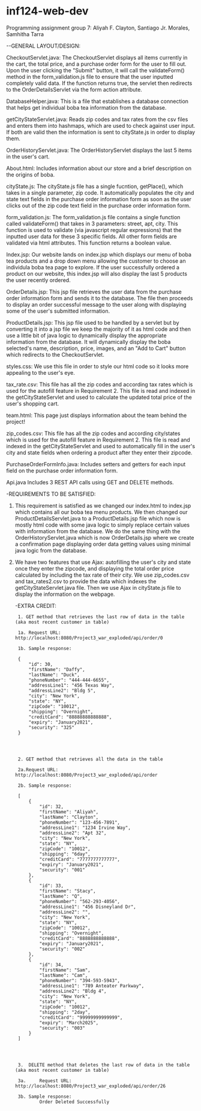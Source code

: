 # inf124-web-dev

Programming assignment group 7:
Aliyah F. Clayton,
Santiago Jr. Morales,
Samhitha Tarra


--GENERAL LAYOUT/DESIGN:

CheckoutServlet.java:
     The CheckoutServlet displays all items currently in the cart, the total price, and a purchase order form for the user to fill out. Upon the user clicking the "Submit" button, it will call the validateForm() method in the form_validation.js file to ensure that the user inputted completely valid data. If the function returns true, the servlet then redirects to the OrderDetailsServlet via the form action attribute.
	 
     
DatabaseHelper.java:
	 This is a file that establishes a database connection that helps get individual boba tea information from the database.
	 
     
getCityStateServlet.java:
	 Reads zip codes and tax rates from the csv files and enters them into hashmaps, which are used to check against user input. If both are valid then the information is sent to cityState.js in order to display them.
	
    
OrderHistoryServlet.java:
     The OrderHistoryServlet displays the last 5 items in the user's cart.
	 
     
About.html:
     Includes information about our store and a brief description on the origins of boba.
	 
     
cityState.js:
	 The cityState.js file has a single fucntion, getPlace(), which takes in a single parameter, zip code. It automatically populates the city and state text fields in the purchase order information form as soon as the user clicks out of the zip code text field in the purchase order information form.
	 
     
form_validation.js:
     The form_validation.js file contains a single function called validateForm() that takes in 3 parameters: street, apt, city. This function is used to validate (via javascript regular expressions) that the inputted user data for these 3 specific fields. All other form fields are validated via html attributes. This function returns a boolean value.
	
    
Index.jsp:
     Our website lands on index.jsp which displays our menu of boba tea products and a drop down menu allowing the customer to choose an individula boba tea page to explore. If the user successfully ordered a product on our website, this index.jsp will also display the last 5 products the user recently ordered.
	 
	 
OrderDetails.jsp:
	 This jsp file retrieves the user data from the purchase order information form and sends it to the database. The file then proceeds to display an order successful message to the user along with displaying some of the user's submitted information.
     
ProductDetails.jsp:
	 This jsp file used to be handled by a servlet but by converting it into a jsp file we keep the majority of it as html code and then use a little bit of java logic to dynamically display the appropriate information from the database. It will dynamically display the boba selected's name, description, price, images, and an "Add to Cart" button which redirects to the CheckoutServlet.


styles.css:
	 We use this file in order to style our html code so it looks more appealing to the user's eye.
	 
     
tax_rate.csv:
	 This file has all the zip codes and according tax rates which is used for the autofill feature in Requirement 2. This file is read and indexed in the getCityStateServlet and used to calculate the updated total price of the user's shopping cart.
	 
     
team.html:
	 This page just displays information about the team behind the project!
	 
     
zip_codes.csv:
	 This file has all the zip codes and according city/states which is used for the autofill feature in Requirement 2. This file is read and indexed in the getCityStateServlet and used to automatically fill in the user's city and state fields when ordering a product after they enter their zipcode.
     
PurchaseOrderFormInfo.java:
        Includes setters and getters for each input field on the purchase order information form.
     
Api.java
        Includes 3 REST API calls using GET and DELETE methods.
        





-REQUIREMENTS TO BE SATISFIED: 

1. This requirement is satisfied as we changed our index.html to index.jsp which contains all our boba tea menu products. We then changed our ProductDetailsServlet.java to a ProductDetails.jsp file which now is mostly html code with some java logic to simply replace certain values with information from the database. We do the same thing with the OrderHistoryServlet.java which is now OrderDetails.jsp where we create a confirmation page displaying order data getting values using minimal java logic from the database. 

2. We have two features that use Ajax: autofilling the user's city and state once they enter the zipcode, and displaying the total order price calculated by including the tax rate of their city. We use zip_codes.csv and tax_rates2.csv to provide the data which indexes the getCityStateServlet.java file. Then we use Ajax in cityState.js file to display the information on the webpage.
        
        
        
        
        
        
    -EXTRA CREDIT:

        1. GET method that retrieves the last row of data in the table (aka most recent customer in table)
        
        1a. Request URL: http://localhost:8080/Project3_war_exploded/api/order/0
        
        1b. Sample response:
        
        {
            "id": 30,
            "firstName": "Daffy",
            "lastName": "Duck",
            "phoneNumber": "444-444-6655",
            "addressLine1": "456 Texas Way",
            "addressLine2": "Bldg 5",
            "city": "New York",
            "state": "NY",
            "zipCode": "10012",
            "shipping": "Overnight",
            "creditCard": "88888888888888",
            "expiry": "January2021",
            "security": "325"
        }
        
        
        
        
        2. GET method that retrieves all the data in the table
        
        2a.Request URL: http://localhost:8080/Project3_war_exploded/api/order
        
        2b. Sample response:
        
        [
            {
                "id": 32,
                "firstName": "Aliyah",
                "lastName": "Clayton",
                "phoneNumber": "123-456-7891",
                "addressLine1": "1234 Irvine Way",
                "addressLine2": "Apt 32",
                "city": "New York",
                "state": "NY",
                "zipCode": "10012",
                "shipping": "6day",
                "creditCard": "7777777777777",
                "expiry": "January2021",
                "security": "001"
            },
            {
                "id": 33,
                "firstName": "Stacy",
                "lastName": "Q",
                "phoneNumber": "562-293-4056",
                "addressLine1": "456 Disneyland Dr",
                "addressLine2": "",
                "city": "New York",
                "state": "NY",
                "zipCode": "10012",
                "shipping": "Overnight",
                "creditCard": "8888888888888",
                "expiry": "January2021",
                "security": "002"
            },
            {
                "id": 34,
                "firstName": "Sam",
                "lastName": "Cam",
                "phoneNumber": "394-593-5943",
                "addressLine1": "789 Anteater Parkway",
                "addressLine2": "Bldg 4",
                "city": "New York",
                "state": "NY",
                "zipCode": "10012",
                "shipping": "2day",
                "creditCard": "99999999999999",
                "expiry": "March2025",
                "security": "003"
            }
        ]
        
        
        

        3.  DELETE method that deletes the last row of data in the table (aka most recent customer in table)

        3a.     Request URL: http://localhost:8080/Project3_war_exploded/api/order/26
        
        3b. Sample response:
                Order Deleted Successfully
